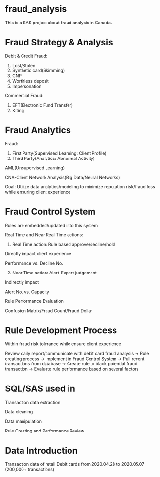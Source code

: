 # fraud_analysis
This is a SAS project about fraud analysis in Canada.

# Fraud Strategy & Analysis
Debit & Credit Fraud:
1. Lost/Stolen
2. Synthetic card(Skimming)
3. CNP
4. Worthless deposit
5. Impersonation

Commercial Fraud:
1. EFT(Electronic Fund Transfer)
2. Kiting

# Fraud Analytics
Fraud:
1. First Party(Supervised Learning: Client Profile)
2. Third Party(Analytics: Abnormal Activity)

AML(Unsupervised Learning)

CNA-Client Network Analysis(Big Data/Neural Networks)


Goal: Utilize data analytics/modeling to minimize reputation risk/fraud loss while ensuring client experience

# Fraud Control System
Rules are embedded/updated into this system

Real Time and Near Real Time actions:
 1. Real Time action: Rule based approve/decline/hold
    
   Directly impact client experience
    
   Performance vs. Decline No.
  
 2. Near Time action: Alert-Expert judgement
    
   Indirectly impact
    
   Alert No. vs. Capacity

Rule Performance Evaluation
  
  Confusion Matrix/Fraud Count/Fraud Dollar

# Rule Development Process
 
 Within fraud risk tolerance while ensure client experience
  
 Review daily report/communicate with debit card fraud analysis -> Rule creating process -> Implement in Fraud Control System -> Pull recent transactions from database -> Create rule to black potential fraud transaction -> Evaluate rule performance based on several factors

# SQL/SAS used in 
Transaction data extraction

Data cleaning

Data manipulation

Rule Creating and Performance Review

# Data Introduction
Transaction data of retail Debit cards from 2020.04.28 to 2020.05.07 (200,000+ transactions)


    
    
    
    
    
